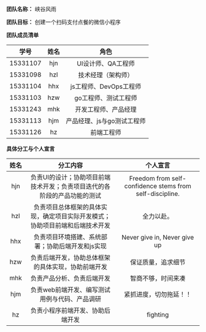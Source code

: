 **团队名称：** 峡谷风雨

**团队目标：** 创建一个扫码支付点餐的微信小程序

**团队成员清单**

| 学号 | 姓名 | 角色 |
| :--: | :--: | :--: |
| 15331107 | hjn | UI设计师、QA工程师 |
| 15331098 | hzl |  技术经理（架构师） |  
| 15331104 | hhx |  js工程师、DevOps工程师 |
| 15331103 | hzw | go工程师、测试工程师 |
| 15331243 | mhk | 开发工程师、产品经理 |
| 15331113 | hjm | 产品经理、js与go测试工程师|
| 15331126 | hz |  前端工程师|

**具体分工与个人宣言**

| 姓名 | 分工内容 | 个人宣言 |
| :--: | :--: | :--: |
| hjn | 负责UI的设计；协助项目前端技术开发；负责项目迭代的各阶段的产品功能的测试 | Freedom from self-confidence stems from self-discipline. |
| hzl | 负责项目总体框架的具体实现，确定项目实际开发模式；协助项目前端和后端技术开发 | 全力以赴。|
| hhx | 负责项目环境搭建、系统部署；协助后端开发和js实现 | Never give in, Never give up |
| hzw | 负责后端开发，协助总体框架的具体实现，协助前端开发 | 保证质量，追求细节 |
| mhk | 负责产品分析、负责后端开发 | 智商不够，时间来凑 |
| hjm | 负责web前端开发、编写测试用例与代码、产品调研 | 紧抓进度，切勿拖延！！ |
| hz | 负责小程序前端开发、协助后端开发 | fighting |
